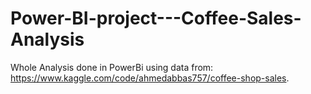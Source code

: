 # Power-BI-project---Coffee-Sales-Analysis

Whole Analysis done in PowerBi using data from: https://www.kaggle.com/code/ahmedabbas757/coffee-shop-sales.
